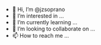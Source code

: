 - 👋 Hi, I’m @jzsoprano
- 👀 I’m interested in ...
- 🌱 I’m currently learning ...
- 💞️ I’m looking to collaborate on ...
- 📫 How to reach me ...

<!---
jzsoprano/jzsoprano is a ✨ special ✨ repository because its `README.md` (this file) appears on your GitHub profile.
You can click the Preview link to take a look at your changes.
--->
